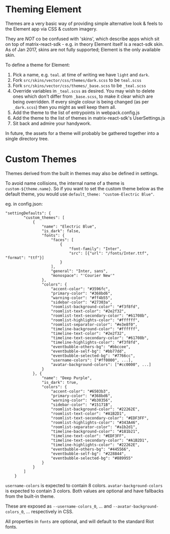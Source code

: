 Theming Element
============

Themes are a very basic way of providing simple alternative look & feels to the
Element app via CSS & custom imagery.

They are *NOT* co be confused with 'skins', which describe apps which sit on top
of matrix-react-sdk - e.g. in theory Element itself is a react-sdk skin.
As of Jan 2017, skins are not fully supported; Element is the only available skin.

To define a theme for Element:

 1. Pick a name, e.g. `teal`. at time of writing we have `light` and `dark`.
 2. Fork `src/skins/vector/css/themes/dark.scss` to be `teal.scss`
 3. Fork `src/skins/vector/css/themes/_base.scss` to be `_teal.scss`
 4. Override variables in `_teal.scss` as desired. You may wish to delete ones
    which don't differ from `_base.scss`, to make it clear which are being
    overridden. If every single colour is being changed (as per `_dark.scss`)
    then you might as well keep them all.
 5. Add the theme to the list of entrypoints in webpack.config.js
 6. Add the theme to the list of themes in matrix-react-sdk's UserSettings.js
 7. Sit back and admire your handywork.

In future, the assets for a theme will probably be gathered together into a
single directory tree.

Custom Themes
=============

Themes derived from the built in themes may also be defined in settings.

To avoid name collisions, the internal name of a theme is
`custom-${theme.name}`. So if you want to set the custom theme below as the
default theme, you would use `default_theme: "custom-Electric Blue"`.

eg. in config.json:

```
"settingDefaults": {
        "custom_themes": [
            {
                "name": "Electric Blue",
                "is_dark": false,
                "fonts": {
                    "faces": [
                        {
                            "font-family": "Inter",
                            "src": [{"url": "/fonts/Inter.ttf", "format": "ttf"}]
                        }
                    ],
                    "general": "Inter, sans",
                    "monospace": "'Courier New'"
                },
                "colors": {
                    "accent-color": "#3596fc",
                    "primary-color": "#368bd6",
                    "warning-color": "#ff4b55",
                    "sidebar-color": "#27303a",
                    "roomlist-background-color": "#f3f8fd",
                    "roomlist-text-color": "#2e2f32",
                    "roomlist-text-secondary-color": "#61708b",
                    "roomlist-highlights-color": "#ffffff",
                    "roomlist-separator-color": "#e3e8f0",
                    "timeline-background-color": "#ffffff",
                    "timeline-text-color": "#2e2f32",
                    "timeline-text-secondary-color": "#61708b",
                    "timeline-highlights-color": "#f3f8fd",
                    "eventbubble-others-bg": "#bbccee",
                    "eventbubble-self-bg": "#bb77dd",
                    "eventbubble-selected-bg": "#7766cc",
                    "username-colors": ["#ff0000", ...],
                    "avatar-background-colors": ["#cc0000", ...]
                }
            }, {
                "name": "Deep Purple",
                "is_dark": true,
                "colors": {
                    "accent-color": "#6503b3",
                    "primary-color": "#368bd6",
                    "warning-color": "#b30356",
                    "sidebar-color": "#15171B",
                    "roomlist-background-color": "#22262E",
                    "roomlist-text-color": "#A1B2D1",
                    "roomlist-text-secondary-color": "#EDF3FF",
                    "roomlist-highlights-color": "#343A46",
                    "roomlist-separator-color": "#a1b2d1",
                    "timeline-background-color": "#181b21",
                    "timeline-text-color": "#EDF3FF",
                    "timeline-text-secondary-color": "#A1B2D1",
                    "timeline-highlights-color": "#22262E",
                    "eventbubble-others-bg": "#445566",
                    "eventbubble-self-bg": "#228844",
                    "eventbubble-selected-bg": "#889955"
                }
            }
        ]
    }
```

`username-colors` is expected to contain 8 colors. `avatar-background-colors` is expected to contain 3 colors. Both values are optional and have fallbacks from the built-in theme.

These are exposed as `--username-colors_0`, ... and `--avatar-background-colors_0`, ... respectively in CSS.

All properties in `fonts` are optional, and will default to the standard Riot fonts.
